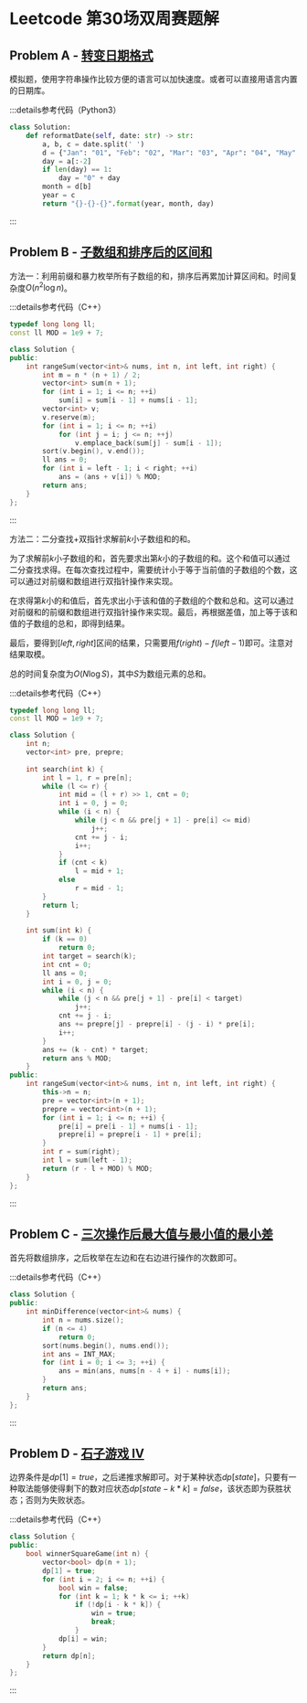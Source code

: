 # Leetcode 第30场双周赛题解

## Problem A - [转变日期格式](https://leetcode.cn/problems/reformat-date/)

模拟题，使用字符串操作比较方便的语言可以加快速度。或者可以直接用语言内置的日期库。

:::details参考代码（Python3）

```python
class Solution:
    def reformatDate(self, date: str) -> str:
        a, b, c = date.split(' ')
        d = {"Jan": "01", "Feb": "02", "Mar": "03", "Apr": "04", "May": "05", "Jun": "06", "Jul": "07", "Aug": "08", "Sep": "09", "Oct": "10", "Nov": "11", "Dec": "12"}
        day = a[:-2]
        if len(day) == 1:
            day = "0" + day
        month = d[b]
        year = c
        return "{}-{}-{}".format(year, month, day)
```

:::

## Problem B - [子数组和排序后的区间和](https://leetcode.cn/problems/range-sum-of-sorted-subarray-sums/)

方法一：利用前缀和暴力枚举所有子数组的和，排序后再累加计算区间和。时间复杂度$O(n^2\log n)$。

:::details参考代码（C++）

```cpp
typedef long long ll;
const ll MOD = 1e9 + 7;

class Solution {
public:
    int rangeSum(vector<int>& nums, int n, int left, int right) {
        int m = n * (n + 1) / 2;
        vector<int> sum(n + 1);
        for (int i = 1; i <= n; ++i)
            sum[i] = sum[i - 1] + nums[i - 1];
        vector<int> v;
        v.reserve(m);
        for (int i = 1; i <= n; ++i)
            for (int j = i; j <= n; ++j)
                v.emplace_back(sum[j] - sum[i - 1]);
        sort(v.begin(), v.end());
        ll ans = 0;
        for (int i = left - 1; i < right; ++i)
            ans = (ans + v[i]) % MOD;
        return ans;
    }
};
```

:::

方法二：二分查找+双指针求解前$k$小子数组和的和。

为了求解前$k$小子数组的和，首先要求出第$k$小的子数组的和。这个和值可以通过二分查找求得。在每次查找过程中，需要统计小于等于当前值的子数组的个数，这可以通过对前缀和数组进行双指针操作来实现。

在求得第$k$小的和值后，首先求出小于该和值的子数组的个数和总和。这可以通过对前缀和的前缀和数组进行双指针操作来实现。最后，再根据差值，加上等于该和值的子数组的总和，即得到结果。

最后，要得到$[left,right]$区间的结果，只需要用$f(right)-f(left-1)$即可。注意对结果取模。

总的时间复杂度为$O(N\log S)$，其中$S$为数组元素的总和。

:::details参考代码（C++）

```cpp
typedef long long ll;
const ll MOD = 1e9 + 7;

class Solution {
    int n;
    vector<int> pre, prepre;
    
    int search(int k) {
        int l = 1, r = pre[n];
        while (l <= r) {
            int mid = (l + r) >> 1, cnt = 0;
            int i = 0, j = 0;
            while (i < n) {
                while (j < n && pre[j + 1] - pre[i] <= mid)
                    j++;
                cnt += j - i;
                i++;
            }
            if (cnt < k)
                l = mid + 1;
            else
                r = mid - 1;
        }
        return l;
    }
    
    int sum(int k) {
        if (k == 0)
            return 0;
        int target = search(k);
        int cnt = 0;
        ll ans = 0;
        int i = 0, j = 0;
        while (i < n) {
            while (j < n && pre[j + 1] - pre[i] < target)
                j++;
            cnt += j - i;
            ans += prepre[j] - prepre[i] - (j - i) * pre[i];
            i++;
        }
        ans += (k - cnt) * target;
        return ans % MOD;
    }
public:
    int rangeSum(vector<int>& nums, int n, int left, int right) {
        this->n = n;
        pre = vector<int>(n + 1);
        prepre = vector<int>(n + 1);
        for (int i = 1; i <= n; ++i) {
            pre[i] = pre[i - 1] + nums[i - 1];
            prepre[i] = prepre[i - 1] + pre[i];
        }
        int r = sum(right);
        int l = sum(left - 1);
        return (r - l + MOD) % MOD;
    }
};
```

:::

## Problem C - [三次操作后最大值与最小值的最小差](https://leetcode.cn/problems/minimum-difference-between-largest-and-smallest-value-in-three-moves/)

首先将数组排序，之后枚举在左边和在右边进行操作的次数即可。

:::details参考代码（C++）

```cpp
class Solution {
public:
    int minDifference(vector<int>& nums) {
        int n = nums.size();
        if (n <= 4)
            return 0;
        sort(nums.begin(), nums.end());
        int ans = INT_MAX;
        for (int i = 0; i <= 3; ++i) {
            ans = min(ans, nums[n - 4 + i] - nums[i]);
        }
        return ans;
    }
};
```

:::

## Problem D - [石子游戏 IV](https://leetcode.cn/problems/stone-game-iv/)

边界条件是$dp[1]=true$，之后递推求解即可。对于某种状态$dp[state]$，只要有一种取法能够使得剩下的数对应状态$dp[state-k*k]=false$，该状态即为获胜状态；否则为失败状态。

:::details参考代码（C++）

```cpp
class Solution {
public:
    bool winnerSquareGame(int n) {
        vector<bool> dp(n + 1);
        dp[1] = true;
        for (int i = 2; i <= n; ++i) {
            bool win = false;
            for (int k = 1; k * k <= i; ++k)
                if (!dp[i - k * k]) {
                    win = true;
                    break;
                }
            dp[i] = win;
        }
        return dp[n];
    }
};
```

:::
